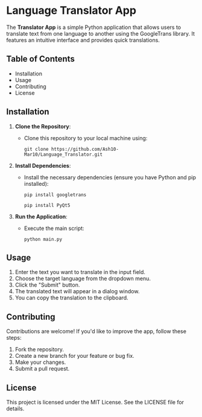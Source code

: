 # Language Translator App

The **Translator App** is a simple Python application that allows users to translate text from one language to another using the GoogleTrans library. It features an intuitive interface and provides quick translations.

## Table of Contents

- Installation
- Usage
- Contributing
- License

## Installation

1. **Clone the Repository**:
   - Clone this repository to your local machine using:
     ```
     git clone https://github.com/Ash10-Mar10/Language_Translator.git
     ```

2. **Install Dependencies**:
   - Install the necessary dependencies (ensure you have Python and pip installed):
     ```
     pip install googletrans
     ```
     ```
     pip install PyQt5
     ```

3. **Run the Application**:
   - Execute the main script:
     ```
     python main.py
     ```

## Usage

1. Enter the text you want to translate in the input field.
2. Choose the target language from the dropdown menu.
3. Click the "Submit" button.
4. The translated text will appear in a dialog window.
5. You can copy the translation to the clipboard.

## Contributing

Contributions are welcome! If you'd like to improve the app, follow these steps:
1. Fork the repository.
2. Create a new branch for your feature or bug fix.
3. Make your changes.
4. Submit a pull request.

## License

This project is licensed under the MIT License. See the LICENSE file for details.
